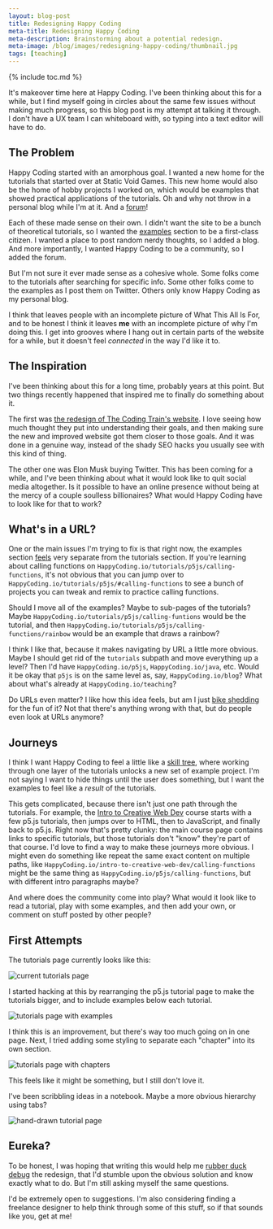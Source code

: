 ```yaml
---
layout: blog-post
title: Redesigning Happy Coding
meta-title: Redesigning Happy Coding
meta-description: Brainstorming about a potential redesign.
meta-image: /blog/images/redesigning-happy-coding/thumbnail.jpg
tags: [teaching]
---
```


<style>
  .content img {
    border: 2px solid black;
  }
</style>

{% include toc.md %}

It's makeover time here at Happy Coding. I've been thinking about this for a while, but I find myself going in circles about the same few issues without making much progress, so this blog post is my attempt at talking it through. I don't have a UX team I can whiteboard with, so typing into a text editor will have to do.

## The Problem

Happy Coding started with an amorphous goal. I wanted a new home for the tutorials that started over at Static Void Games. This new home would also be the home of hobby projects I worked on, which would be examples that showed practical applications of the tutorials. Oh and why not throw in a personal blog while I'm at it. And a [forum](https://forum.happycoding.io)!

Each of these made sense on their own. I didn't want the site to be a bunch of theoretical tutorials, so I wanted the [examples](/examples) section to be a first-class citizen. I wanted a place to post random nerdy thoughts, so I added a blog. And more importantly, I wanted Happy Coding to be a community, so I added the forum.

But I'm not sure it ever made sense as a cohesive whole. Some folks come to the tutorials after searching for specific info. Some other folks come to the examples as I post them on Twitter. Others only know Happy Coding as my personal blog.

I think that leaves people with an incomplete picture of What This All Is For, and to be honest I think it leaves **me** with an incomplete picture of why I'm doing this. I get into grooves where I hang out in certain parts of the website for a while, but it doesn't feel _connected_ in the way I'd like it to.

## The Inspiration

I've been thinking about this for a long time, probably years at this point. But two things recently happened that inspired me to finally do something about it.

The first was [the redesign of The Coding Train's website](https://designsystems.international/work/the-coding-train/). I love seeing how much thought they put into understanding their goals, and then making sure the new and improved website got them closer to those goals. And it was done in a genuine way, instead of the shady SEO hacks you usually see with this kind of thing.

The other one was Elon Musk buying Twitter. This has been coming for a while, and I've been thinking about what it would look like to quit social media altogether. Is it possible to have an online presence without being at the mercy of a couple soulless billionaires? What would Happy Coding have to look like for that to work?

## What's in a URL?

One or the main issues I'm trying to fix is that right now, the examples section [feels](/blog/subjective-side-of-code) very separate from the tutorials section. If you're learning about calling functions on `HappyCoding.io/tutorials/p5js/calling-functions`, it's not obvious that you can jump over to `HappyCoding.io/tutorials/p5js/#calling-functions` to see a bunch of projects you can tweak and remix to practice calling functions.

Should I move all of the examples? Maybe to sub-pages of the tutorials? Maybe `HappyCoding.io/tutorials/p5js/calling-funtions` would be the tutorial, and then `HappyCoding.io/tutorials/p5js/calling-functions/rainbow` would be an example that draws a rainbow?

I think I like that, because it makes navigating by URL a little more obvious. Maybe I should get rid of the `tutorials` subpath and move everything up a level? Then I'd have `HappyCoding.io/p5js`, `HappyCoding.io/java`, etc. Would it be okay that `p5js` is on the same level as, say, `HappyCoding.io/blog`? What about what's already at `HappyCoding.io/teaching`?

Do URLs even matter? I like how this idea feels, but am I just [bike shedding](https://en.wikipedia.org/wiki/Law_of_triviality) for the fun of it? Not that there's anything wrong with that, but do people even look at URLs anymore?

## Journeys

I think I want Happy Coding to feel a little like a [skill tree](https://duckduckgo.com/?q=skill+tree&iax=images&ia=images), where working through one layer of the tutorials unlocks a new set of example project. I'm not saying I want to hide things until the user does something, but I want the examples to feel like a _result_ of the tutorials.

This gets complicated, because there isn't just one path through the tutorials. For example, the [Intro to Creative Web Dev](/teaching/intro-to-creative-web-dev/) course starts with a few p5.js tutorials, then jumps over to HTML, then to JavaScript, and finally back to p5.js. Right now that's pretty clunky: the main course page contains links to specific tutorials, but those tutorials don't "know" they're part of that course. I'd love to find a way to make these journeys more obvious. I might even do something like repeat the same exact content on multiple paths, like `HappyCoding.io/intro-to-creative-web-dev/calling-functions` might be the same thing as `HappyCoding.io/p5js/calling-functions`, but with different intro paragraphs maybe?

And where does the community come into play? What would it look like to read a tutorial, play with some examples, and then add your own, or comment on stuff posted by other people?

## First Attempts

The tutorials page currently looks like this:

![current tutorials page](/blog/images/redesigning-happy-coding/redesigning-happy-coding-1.png)

I started hacking at this by rearranging the p5.js tutorial page to make the tutorials bigger, and to include examples below each tutorial.

![tutorials page with examples](/blog/images/redesigning-happy-coding/redesigning-happy-coding-2.png)

I think this is an improvement, but there's way too much going on in one page. Next, I tried adding some styling to separate each "chapter" into its own section.

![tutorials page with chapters](/blog/images/redesigning-happy-coding/redesigning-happy-coding-3.png)

This feels like it might be something, but I still don't love it.

I've been scribbling ideas in a notebook. Maybe a more obvious hierarchy using tabs?

![hand-drawn tutorial page](/blog/images/redesigning-happy-coding/redesigning-happy-coding-4.jpg)

## Eureka?

To be honest, I was hoping that writing this would help me [rubber duck debug](https://en.wikipedia.org/wiki/Rubber_duck_debugging) the redesign, that I'd stumble upon the obvious solution and know exactly what to do. But I'm still asking myself the same questions.

I'd be extremely open to suggestions. I'm also considering finding a freelance designer to help think through some of this stuff, so if that sounds like you, get at me!